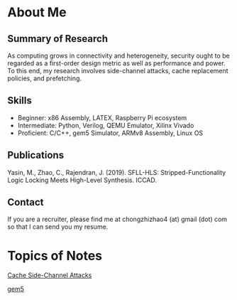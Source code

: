 # About Me

## Summary of Research

As computing grows in connectivity and heterogeneity, security ought
to be regarded as a first-order design metric as well as performance
and power. To this end, my research involves side-channel attacks,
cache replacement policies, and prefetching.

## Skills

- Beginner: x86 Assembly, LATEX, Raspberry Pi ecosystem
- Intermediate: Python, Verilog, QEMU Emulator, Xilinx Vivado
- Proficient: C/C++, gem5 Simulator, ARMv8 Assembly, Linux OS

## Publications

Yasin, M., Zhao, C., Rajendran, J. (2019). SFLL-HLS: Stripped-Functionality Logic Locking Meets High-Level Synthesis. ICCAD.

## Contact

If you are a recruiter, please find me at chongzhizhao4 (at) gmail (dot) com so that I can send you my resume.

# Topics of Notes

[Cache Side-Channel Attacks](side_channel/contents.md)

[gem5](gem5/contents.md)
